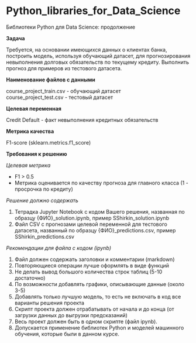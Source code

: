 # Python_libraries_for_Data_Science
Библиотеки Python для Data Science: продолжение

**Задача**

Требуется, на основании имеющихся данных о клиентах банка, построить модель, используя обучающий датасет, для прогнозирования невыполнения долговых обязательств по текущему кредиту. Выполнить прогноз для примеров из тестового датасета.

**Наименование файлов с данными**

course_project_train.csv - обучающий датасет<br>
course_project_test.csv - тестовый датасет

**Целевая переменная**

Credit Default - факт невыполнения кредитных обязательств

**Метрика качества**

F1-score (sklearn.metrics.f1_score)

**Требования к решению**

*Целевая метрика*
* F1 > 0.5
* Метрика оценивается по качеству прогноза для главного класса (1 - просрочка по кредиту)

*Решение должно содержать*
1. Тетрадка Jupyter Notebook с кодом Вашего решения, названная по образцу {ФИО}\_solution.ipynb, пример SShirkin\_solution.ipynb
2. Файл CSV с прогнозами целевой переменной для тестового датасета, названный по образцу {ФИО}\_predictions.csv, пример SShirkin\_predictions.csv

*Рекомендации для файла с кодом (ipynb)*
1. Файл должен содержать заголовки и комментарии (markdown)
2. Повторяющиеся операции лучше оформлять в виде функций
3. Не делать вывод большого количества строк таблиц (5-10 достаточно)
4. По возможности добавлять графики, описывающие данные (около 3-5)
5. Добавлять только лучшую модель, то есть не включать в код все варианты решения проекта
6. Скрипт проекта должен отрабатывать от начала и до конца (от загрузки данных до выгрузки предсказаний)
7. Весь проект должен быть в одном скрипте (файл ipynb).
8. Допускается применение библиотек Python и моделей машинного обучения,
которые были в данном курсе.
